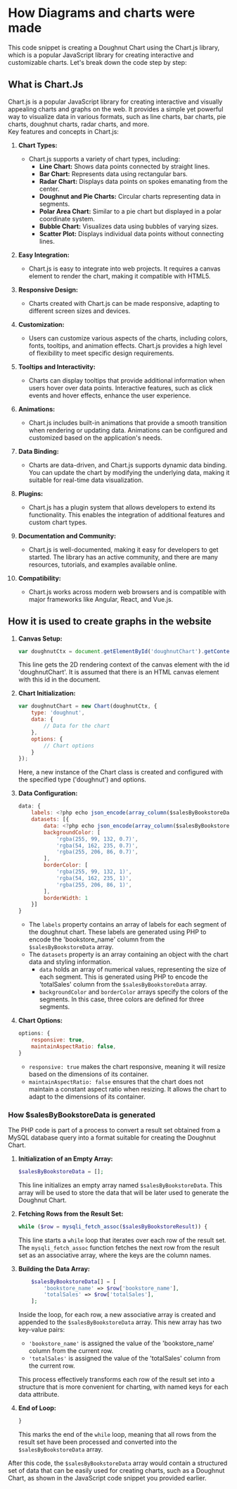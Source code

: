 # How Diagrams and charts were made

This code snippet is creating a Doughnut Chart using the Chart.js library, which is a popular JavaScript library for creating interactive and customizable charts. Let's break down the code step by step:

## What is Chart.Js
Chart.js is a popular JavaScript library for creating interactive and visually appealing charts and graphs on the web. It provides a simple yet powerful way to visualize data in various formats, such as line charts, bar charts, pie charts, doughnut charts, radar charts, and more.  
Key features and concepts in Chart.js:

1. **Chart Types:**
   - Chart.js supports a variety of chart types, including:
     - **Line Chart:** Shows data points connected by straight lines.
     - **Bar Chart:** Represents data using rectangular bars.
     - **Radar Chart:** Displays data points on spokes emanating from the center.
     - **Doughnut and Pie Charts:** Circular charts representing data in segments.
     - **Polar Area Chart:** Similar to a pie chart but displayed in a polar coordinate system.
     - **Bubble Chart:** Visualizes data using bubbles of varying sizes.
     - **Scatter Plot:** Displays individual data points without connecting lines.

2. **Easy Integration:**
   - Chart.js is easy to integrate into web projects. It requires a canvas element to render the chart, making it compatible with HTML5.

3. **Responsive Design:**
   - Charts created with Chart.js can be made responsive, adapting to different screen sizes and devices.

4. **Customization:**
   - Users can customize various aspects of the charts, including colors, fonts, tooltips, and animation effects. Chart.js provides a high level of flexibility to meet specific design requirements.

5. **Tooltips and Interactivity:**
   - Charts can display tooltips that provide additional information when users hover over data points. Interactive features, such as click events and hover effects, enhance the user experience.

6. **Animations:**
   - Chart.js includes built-in animations that provide a smooth transition when rendering or updating data. Animations can be configured and customized based on the application's needs.

7. **Data Binding:**
   - Charts are data-driven, and Chart.js supports dynamic data binding. You can update the chart by modifying the underlying data, making it suitable for real-time data visualization.

8. **Plugins:**
   - Chart.js has a plugin system that allows developers to extend its functionality. This enables the integration of additional features and custom chart types.

9. **Documentation and Community:**
   - Chart.js is well-documented, making it easy for developers to get started. The library has an active community, and there are many resources, tutorials, and examples available online.

10. **Compatibility:**
    - Chart.js works across modern web browsers and is compatible with major frameworks like Angular, React, and Vue.js.

## How it is used to create graphs in the website

1. **Canvas Setup:**
   ```javascript
   var doughnutCtx = document.getElementById('doughnutChart').getContext('2d');
   ```
   This line gets the 2D rendering context of the canvas element with the id 'doughnutChart'. It is assumed that there is an HTML canvas element with this id in the document.

2. **Chart Initialization:**
   ```javascript
   var doughnutChart = new Chart(doughnutCtx, {
       type: 'doughnut',
       data: {
           // Data for the chart
       },
       options: {
           // Chart options
       }
   });
   ```
   Here, a new instance of the Chart class is created and configured with the specified type ('doughnut') and options.

3. **Data Configuration:**
   ```javascript
   data: {
       labels: <?php echo json_encode(array_column($salesByBookstoreData, 'bookstore_name')); ?>,
       datasets: [{
           data: <?php echo json_encode(array_column($salesByBookstoreData, 'totalSales')); ?>,
           backgroundColor: [
               'rgba(255, 99, 132, 0.7)',
               'rgba(54, 162, 235, 0.7)',
               'rgba(255, 206, 86, 0.7)',
           ],
           borderColor: [
               'rgba(255, 99, 132, 1)',
               'rgba(54, 162, 235, 1)',
               'rgba(255, 206, 86, 1)',
           ],
           borderWidth: 1
       }]
   }
   ```
   - The `labels` property contains an array of labels for each segment of the doughnut chart. These labels are generated using PHP to encode the 'bookstore_name' column from the `$salesByBookstoreData` array.
   - The `datasets` property is an array containing an object with the chart data and styling information.
     - `data` holds an array of numerical values, representing the size of each segment. This is generated using PHP to encode the 'totalSales' column from the `$salesByBookstoreData` array.
     - `backgroundColor` and `borderColor` arrays specify the colors of the segments. In this case, three colors are defined for three segments.

4. **Chart Options:**
   ```javascript
   options: {
       responsive: true,
       maintainAspectRatio: false,
   }
   ```
   - `responsive: true` makes the chart responsive, meaning it will resize based on the dimensions of its container.
   - `maintainAspectRatio: false` ensures that the chart does not maintain a constant aspect ratio when resizing. It allows the chart to adapt to the dimensions of its container.

### How $salesByBookstoreData is generated

The PHP code is part of a process to convert a result set obtained from a MySQL database query into a format suitable for creating the Doughnut Chart.


1. **Initialization of an Empty Array:**
   ```php
   $salesByBookstoreData = [];
   ```
   This line initializes an empty array named `$salesByBookstoreData`. This array will be used to store the data that will be later used to generate the Doughnut Chart.

2. **Fetching Rows from the Result Set:**
   ```php
   while ($row = mysqli_fetch_assoc($salesByBookstoreResult)) {
   ```
   This line starts a `while` loop that iterates over each row of the result set. The `mysqli_fetch_assoc` function fetches the next row from the result set as an associative array, where the keys are the column names.

3. **Building the Data Array:**
   ```php
       $salesByBookstoreData[] = [
           'bookstore_name' => $row['bookstore_name'],
           'totalSales' => $row['totalSales'],
       ];
   ```
   Inside the loop, for each row, a new associative array is created and appended to the `$salesByBookstoreData` array. This new array has two key-value pairs:
   - `'bookstore_name'` is assigned the value of the 'bookstore_name' column from the current row.
   - `'totalSales'` is assigned the value of the 'totalSales' column from the current row.

   This process effectively transforms each row of the result set into a structure that is more convenient for charting, with named keys for each data attribute.

4. **End of Loop:**
   ```php
   }
   ```
   This marks the end of the `while` loop, meaning that all rows from the result set have been processed and converted into the `$salesByBookstoreData` array.

After this code, the `$salesByBookstoreData` array would contain a structured set of data that can be easily used for creating charts, such as a Doughnut Chart, as shown in the JavaScript code snippet you provided earlier.